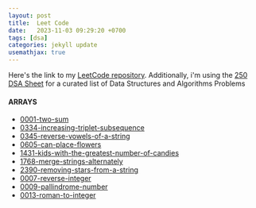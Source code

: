 ```yaml
---
layout: post
title:  Leet Code
date:   2023-11-03 09:29:20 +0700
tags: [dsa]
categories: jekyll update
usemathjax: true
---
```


Here's the link to my [LeetCode repository](https://github.com/ksamaarora/LeetCode). Additionally, i'm using the [250 DSA Sheet](https://www.youtube.com/redirect?event=video_description&redir_token=QUFFLUhqbVc2aXgtYXE4VGp1MkVvT0MxLWNNYjE3M1J1d3xBQ3Jtc0ttdnVseFhwS1VueE0zVlFCTnFIb1BCbWJVbjVCTjYtOXBBalg4bWk3SU1TVFE1cGZ3Y2E2Ui1YUUpXU2JPNnhURVpMTkNkeUQ1UHFDWjlIVDI2Z2UzTnZZSzBMWjNISjEycWpZamtxYU1tYndkTS1rVQ&q=https%3A%2F%2Fdocs.google.com%2Fspreadsheets%2Fd%2F1-wKcV99KtO91dXdPkwmXGTdtyxAfk1mbPXQg81R9sFE%2Fedit%3Fusp%3Dsharing&v=NXQi_g1pVqI) for a curated list of Data Structures and Algorithms Problems 


#### ARRAYS
- [0001-two-sum](https://github.com/ksamaarora/LeetCode/tree/main/0001-two-sum)
- [0334-increasing-triplet-subsequence](https://github.com/ksamaarora/LeetCode/tree/main/0334-increasing-triplet-subsequence)
- [0345-reverse-vowels-of-a-string](https://github.com/ksamaarora/LeetCode/tree/main/0345-reverse-vowels-of-a-string)
- [0605-can-place-flowers](https://github.com/ksamaarora/LeetCode/tree/main/0605-can-place-flowers)
- [1431-kids-with-the-greatest-number-of-candies](https://github.com/ksamaarora/LeetCode/tree/main/1431-kids-with-the-greatest-number-of-candies)
- [1768-merge-strings-alternately](https://github.com/ksamaarora/LeetCode/tree/main/1768-merge-strings-alternately)
- [2390-removing-stars-from-a-string](https://github.com/ksamaarora/LeetCode/tree/main/2390-removing-stars-from-a-string)
- [0007-reverse-integer](https://github.com/ksamaarora/LeetCode/tree/main/0007-reverse-integer)
- [0009-pallindrome-number](https://github.com/ksamaarora/LeetCode/tree/main/0009-palindrome-number)
- [0013-roman-to-integer](https://github.com/ksamaarora/LeetCode/tree/main/0013-roman-to-integer)

<!-- ### RECURSION

### DYNAMIC PROGRAMMING

### STRINGS

### MATHS

#### GREEDY

### DFS

### TREE

### HASH TABLE

### BINARY SEARCH

### BFS

### TWO POINTER

### STACK

### DESIGN

### GRAPH

### BIT MANIPULATION

### LINKED LIST

### HEAP

### SLIDING WINDOW

### TREE

### SEGMENT TREE -->

